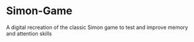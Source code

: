 # Simon-Game
A digital recreation of the classic Simon game to test and improve memory and attention skills
